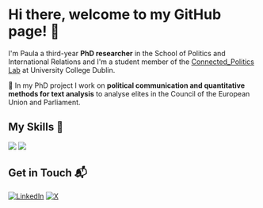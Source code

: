 # Hi there, welcome to my GitHub page! 👋

I'm Paula a third-year **PhD researcher** in the School of Politics and International Relations and I'm a student member of the [Connected_Politics Lab](https://www.ucd.ie/connected_politics/) at University College Dublin. 

🔭 In my PhD project I work on **political communication and quantitative methods for text analysis** to analyse elites in the Council of the European Union and Parliament.

## My Skills 🧠
<img src="https://img.shields.io/badge/R-276DC3?style=for-the-badge&logo=r&logoColor=white" /> <img src="https://img.shields.io/badge/Python-FFD43B?style=for-the-badge&logo=python&logoColor=blue" />

## Get in Touch 📬
[![LinkedIn](https://img.shields.io/badge/LinkedIn-0077B5?style=for-the-badge&logo=linkedin&logoColor=white)](https://ie.linkedin.com/in/paula-montano-3699625a) [![X](https://img.shields.io/badge/X-000000?style=for-the-badge&logo=x&logoColor=white)](https://x.com/PaulaMontano__)

